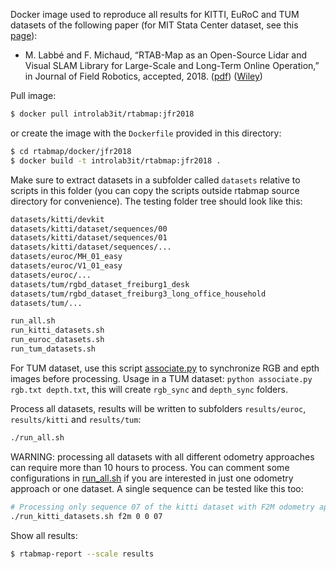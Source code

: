 Docker image used to reproduce all results for KITTI, EuRoC and TUM datasets of the following paper (for MIT Stata Center dataset, see this [page](https://github.com/introlab/rtabmap_ros/blob/master/launch/jfr2018)):

 * M. Labbé and F. Michaud, “RTAB-Map as an Open-Source Lidar and Visual SLAM Library for Large-Scale and Long-Term Online Operation,” in Journal of Field Robotics, accepted, 2018. ([pdf](https://introlab.3it.usherbrooke.ca/mediawiki-introlab/images/7/7a/Labbe18JFR_preprint.pdf)) ([Wiley](https://doi.org/10.1002/rob.21831))

Pull image:
```bash
$ docker pull introlab3it/rtabmap:jfr2018
```
or create the image with the `Dockerfile` provided in this directory:
```bash
$ cd rtabmap/docker/jfr2018
$ docker build -t introlab3it/rtabmap:jfr2018 . 
```

Make sure to extract datasets in a subfolder called `datasets` relative to scripts in this folder (you can copy the scripts outside rtabmap source directory for convenience). The testing folder tree should look like this:
```bash
datasets/kitti/devkit
datasets/kitti/dataset/sequences/00
datasets/kitti/dataset/sequences/01
datasets/kitti/dataset/sequences/...
datasets/euroc/MH_01_easy
datasets/euroc/V1_01_easy
datasets/euroc/...
datasets/tum/rgbd_dataset_freiburg1_desk
datasets/tum/rgbd_dataset_freiburg3_long_office_household
datasets/tum/...

run_all.sh
run_kitti_datasets.sh
run_euroc_datasets.sh
run_tum_datasets.sh
```

For TUM dataset, use this script [associate.py](https://gist.github.com/matlabbe/484134a2d9da8ad425362c6669824798) to synchronize RGB and epth images before processing. Usage in a TUM dataset: `python associate.py rgb.txt depth.txt`, this will create `rgb_sync` and `depth_sync` folders.

Process all datasets, results will be written to subfolders `results/euroc`, `results/kitti` and `results/tum`:
```bash
./run_all.sh
```
WARNING: processing all datasets with all different odometry approaches can require more than 10 hours to process. You can comment some configurations in [run_all.sh](https://github.com/introlab/rtabmap/blob/master/docker/jfr2018/run_all.sh) if you are interested in just one odometry approach or one dataset. A single sequence can be tested like this too:
```bash
# Processing only sequence 07 of the kitti dataset with F2M odometry approach
./run_kitti_datasets.sh f2m 0 0 07
```

Show all results:
```bash
$ rtabmap-report --scale results
```
